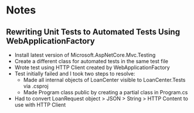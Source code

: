 # Notes

## Rewriting Unit Tests to Automated Tests Using WebApplicationFactory

- Install latest version of Microsoft.AspNetCore.Mvc.Testing
- Create a different class for automated tests in the same test file
- Wrote test using HTTP Client created by WebApplicationFactory
- Test initially failed and I took two steps to resolve:
	- Made all internal objects of LoanCenter visible to LoanCenter.Tests via .csproj
	- Made Program class public by creating a partial class in Program.cs
- Had to convert LoanRequest object > JSON > String > HTTP Content to use with HTTP Client
